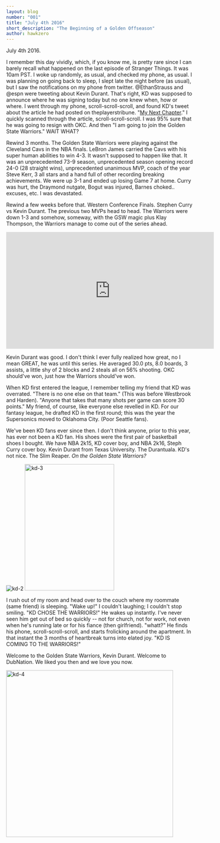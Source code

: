 ```yaml
---
layout: blog
number: "001"
title: "July 4th 2016"
short_description: "The Beginning of a Golden Offseason"
author: hawkzero
---
```


July 4th 2016.

I remember this day vividly, which, if you know me, is pretty rare since I can barely recall what happened on the last episode of Stranger Things. It was 10am PST. I woke up randomly, as usual, and checked my phone, as usual. I was planning on going back to sleep, I slept late the night before (as usual), but I saw the notifications on my phone from twitter. @EthanStrauss and @espn were tweeting about Kevin Durant. That's right, KD was supposed to announce where he was signing today but no one knew when, how or where. I went through my phone, scroll-scroll-scroll, and found KD's tweet about the article he had posted on theplayerstribune. "[My Next Chapter](http://www.theplayerstribune.com/kevin-durant-nba-free-agency-announcement/
)." I quickly scanned through the article, scroll-scroll-scroll. I was 95% sure that he was going to resign with OKC. And then "I am going to join the Golden State Warriors." WAIT WHAT?

Rewind 3 months. The Golden State Warriors were playing against the Cleveland Cavs in the NBA finals. LeBron James carried the Cavs with his super human abilities to win 4-3. It wasn't supposed to happen like that. It was an unprecedented 73-9 season, unprecedented season opening record 24-0 (28 straight wins), unprecedented unanimous MVP, coach of the year Steve Kerr, 3 all stars and a hand full of other recording breaking achievements. We were up 3-1 and ended up losing Game 7 at home. Curry was hurt, the Draymond nutgate, Bogut was injured, Barnes choked.. excuses, etc. I was devastated. 

Rewind a few weeks before that. Western Conference Finals. Stephen Curry vs Kevin Durant. The previous two MVPs head to head. The Warriors were down 1-3 and somehow, someway, with the GSW magic plus Klay Thompson, the Warriors manage to come out of the series ahead.

<iframe width="560" height="315" src="https://www.youtube.com/embed/GxrzNbMq5gk" frameborder="0" allowfullscreen></iframe>

Kevin Durant was good. I don't think I ever fully realized how great, no I mean GREAT, he was until this series. He averaged 30.0 pts, 8.0 boards, 3 assists, a little shy of 2 blocks and 2 steals all on 56% shooting. OKC should've won, just how the Warriors should've won. 

When KD first entered the league, I remember telling my friend that KD was overrated. "There is no one else on that team." (This was before Westbrook and Harden). "Anyone that takes that many shots per game can score 30 points." My friend, of course, like everyone else revelled in KD. For our fantasy league, he drafted KD in the first round; this was the year the Supersonics moved to Oklahoma City. (Poor Seattle fans). 

We've been KD fans ever since then. I don't think anyone, prior to this year, has ever not been a KD fan. His shoes were the first pair of basketball shoes I bought. We have NBA 2k15, KD cover boy, and NBA 2k16, Steph Curry cover boy. Kevin Durant from Texas University. The Durantuala. KD's not nice. The Slim Reaper. *On the Golden State Warriors?*

![kd-2](http://images.incronaut.com/kd-2.jpg)
<img alt="kd-3" src="http://images.incronaut.com/kd-3.jpg" width="241" height="341" />

I rush out of my room and head over to the couch where my roommate (same friend) is sleeping. "Wake up!" I couldn't laughing; I couldn't stop smiling. "KD CHOSE THE WARRIORS!" He wakes up instantly. I've never seen him get out of bed so quickly -- not for church, not for work, not even when he's running late or for his fiance (then girlfriend). "whatt?" He finds his phone, scroll-scroll-scroll, and starts frolicking around the apartment. In that instant the 3 months of heartbreak turns into elated joy. "KD IS COMING TO THE WARRIORS!"

Welcome to the Golden State Warriors, Kevin Durant. 
Welcome to DubNation.
We liked you then and we love you now.

<img alt="kd-4" src="http://images.incronaut.com/kd-4.jpg" width="450" height="450" />
